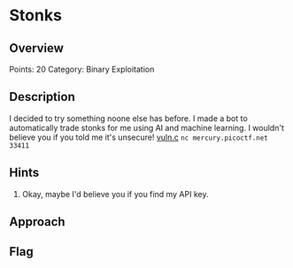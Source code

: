 # Stonks

## Overview

Points: 20
Category: Binary Exploitation

## Description

I decided to try something noone else has before. I made a bot to automatically trade stonks for me using AI and machine learning. I wouldn't believe you if you told me it's unsecure! [vuln.c](https://mercury.picoctf.net/static/f9d545499faf6f436853685ad21dcb33/vuln.c) `nc mercury.picoctf.net 33411`

## Hints

1. Okay, maybe I'd believe you if you find my API key.


## Approach


## Flag